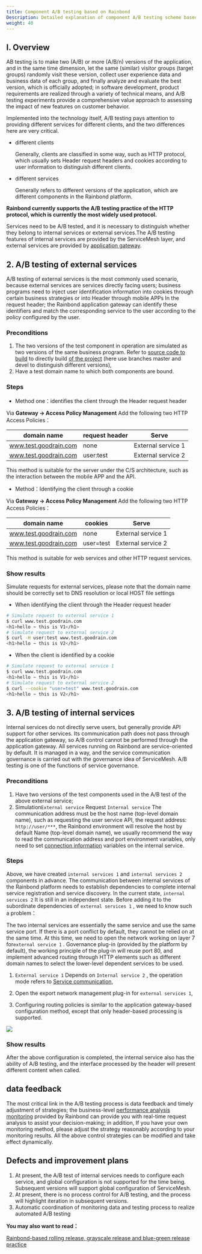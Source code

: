 ```yaml
---
title: Component A/B testing based on Rainbond
Description: Detailed explanation of component A/B testing scheme based on Rainbond
weight: 40
---
```


## I. Overview

AB testing is to make two (A/B) or more (A/B/n) versions of the application, and in the same time dimension, let the same (similar) visitor groups (target groups) randomly visit these version, collect user experience data and business data of each group, and finally analyze and evaluate the best version, which is officially adopted; in software development, product requirements are realized through a variety of technical means, and A/B testing experiments provide a comprehensive value approach to assessing the impact of new features on customer behavior.

Implemented into the technology itself, A/B testing pays attention to providing different services for different clients, and the two differences here are very critical.

* different clients

  Generally, clients are classified in some way, such as HTTP protocol, which usually sets Header request headers and cookies according to user information to distinguish different clients.

* different services

  Generally refers to different versions of the application, which are different components in the Rainbond platform.

**Rainbond currently supports the A/B testing practice of the HTTP protocol, which is currently the most widely used protocol.**

Services need to be A/B tested, and it is necessary to distinguish whether they belong to internal services or external services.The A/B testing features of internal services are provided by the ServiceMesh layer, and external services are provided by [application gateway](/docs/use-manual/get-start/concept/gateway/).


## 2. A/B testing of external services

A/B testing of external services is the most commonly used scenario, because external services are services directly facing users; business programs need to inject user identification information into cookies through certain business strategies or into Header through mobile APPs In the request header; the Rainbond application gateway can identify these identifiers and match the corresponding service to the user according to the policy configured by the user.


### Preconditions

1. The two versions of the test component in operation are simulated as two versions of the same business program. Refer to [source code to build](/docs/use-manual/component-create/language-support/html) to directly build [of the project](https://github.com/Aaron-23/teststatic) (here use branches master and devel to distinguish different versions),
2. Have a test domain name to which both components are bound.

### Steps

- Method one：identifies the client through the Header request header

Via **Gateway -> Access Policy Management** Add the following two HTTP Access Policies：

| domain name           | request header | Serve              |
| --------------------- | -------------- | ------------------ |
| www.test.goodrain.com | none           | External service 1 |
| www.test.goodrain.com | user:test      | External service 2 |

This method is suitable for the server under the C/S architecture, such as the interaction between the mobile APP and the API.

- Method：Identifying the client through a cookie

Via **Gateway -> Access Policy Management** Add the following two HTTP Access Policies：

| domain name           | cookies   | Serve              |
| --------------------- | --------- | ------------------ |
| www.test.goodrain.com | none      | External service 1 |
| www.test.goodrain.com | user=test | External service 2 |

This method is suitable for web services and other HTTP request services.

### Show results

Simulate requests for external services, please note that the domain name should be correctly set to DNS resolution or local HOST file settings

- When identifying the client through the Header request header


```bash
# Simulate request to external service 1
$ curl www.test.goodrain.com
<h1>hello ~ this is V1</h1>
# Simulate request to external service 2
$ curl -H user:test www.test.goodrain.com
<h1>hello ~ this is V2</h1>
```


- When the client is identified by a cookie

```bash
# Simulate request to external service 1
$ curl www.test.goodrain.com
<h1>hello ~ this is V1</h1>
# Simulate request to external service 2
$ curl --cookie "user=test" www.test.goodrain.com
<h1>hello ~ this is V2</h1>
```


## 3. A/B testing of internal services

Internal services do not directly serve users, but generally provide API support for other services. Its communication path does not pass through the application gateway, so A/B control cannot be performed through the application gateway. All services running on Rainbond are service-oriented by default. It is managed in a way, and the service communication governance is carried out with the governance idea of ServiceMesh. A/B testing is one of the functions of service governance.

### Preconditions

1. Have two versions of the test components used in the A/B test of the above external service;
2. Simulation`External service` Request `Internal service` The communication address must be the host name (top-level domain name), such as requesting the user service API, the request address: `http://user/***`, the Rainbond environment will resolve the host by default Name (top-level domain name), we usually recommend the way to read the communication address and port environment variables, only need to set [connection information](/docs/micro-service/service-mesh/connection_env) variables on the internal service.


### Steps

Above, we have created `internal services 1` and `internal services 2` components in advance. The communication between internal services of the Rainbond platform needs to establish dependencies to complete internal service registration and service discovery. In the current state, `internal services 2` It is still in an independent state. Before adding it to the subordinate dependencies of `external services 1` , we need to know such a problem：

The two internal services are essentially the same service and use the same service port. If there is a port conflict by default, they cannot be relied on at the same time. At this time, we need to open the network working on layer 7 for`external service 1` . Governance plug-in (provided by the platform by default), the working principle of the plug-in will reuse port 80, and implement advanced routing through HTTP elements such as different domain names to select the lower-level dependent services to be used.

1. `External service 1` Depends on `Internal service 2` , the operation mode refers to [Service communication](/docs/micro-service/service-mesh/regist_and_discover),
2. Open the export network management plug-in for `external services 1`,

3. Configuring routing policies is similar to the application gateway-based configuration method, except that only header-based processing is supported.

![](https://grstatic.oss-cn-shanghai.aliyuncs.com/images/docs/5.2/user-manual/best-practices/ab_testing/ab.png)

### Show results

After the above configuration is completed, the internal service also has the ability of A/B testing, and the interface processed by the header will present different content when called.



## data feedback

The most critical link in the A/B testing process is data feedback and timely adjustment of strategies; the business-level [performance analysis monitoring](/docs/use-manual/team-manage/plugin-manage/tcm-plugin/) provided by Rainbond can provide you with real-time request analysis to assist your decision-making; in addition, If you have your own monitoring method, please adjust the strategy reasonably according to your monitoring results. All the above control strategies can be modified and take effect dynamically.

## Defects and improvement plans

1. At present, the A/B test of internal services needs to configure each service, and global configuration is not supported for the time being. Subsequent versions will support global configuration of ServiceMesh.
2. At present, there is no process control for A/B testing, and the process will highlight iteration in subsequent versions.
3. Automatic coordination of monitoring data and testing process to realize automated A/B testing

**You may also want to read：**

[Rainbond-based rolling release, grayscale release and blue-green release practice](./app_publishing)
